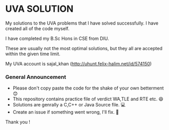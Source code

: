 # UVA SOLUTION

My solutions to the UVA problems that I have solved successfully. I have created all of the code myself.

I have completed my B.Sc Hons in CSE from DIU.

These are usually not the most optimal solutions, but they all are accepted within the given time limit.

My UVA account is sajal_khan (http://uhunt.felix-halim.net/id/574150)


### General Announcement
    
* Please don't copy paste the code for the shake of your own betterment 😊
* This repository contains practice file of verdict WA,TLE and RTE etc. 😄
* Solutions are genrally a C,C++ or Java Source file. 💻
* Create an issue if something went wrong, I'll fix. 🐛

Thank you !
